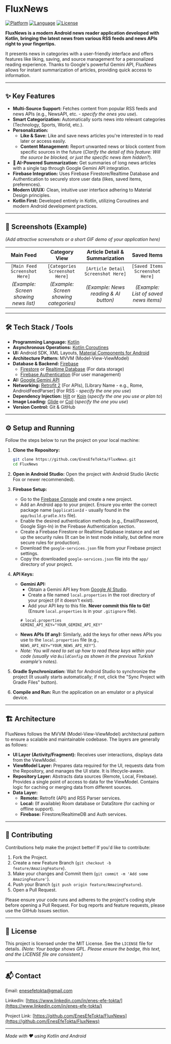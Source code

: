 # FluxNews

[![Platform](https://img.shields.io/badge/Platform-Android-green.svg)](https://www.android.com)
[![Language](https://img.shields.io/badge/Language-Kotlin-orange.svg)](https://kotlinlang.org)
[![License](https://img.shields.io/badge/License-GPL-blue.svg)](LICENSE)

**FluxNews is a modern Android news reader application developed with Kotlin, bringing the latest news from various RSS feeds and news APIs right to your fingertips.**

It presents news in categories with a user-friendly interface and offers features like liking, saving, and source management for a personalized reading experience. Thanks to Google's powerful Gemini API, FluxNews allows for instant summarization of articles, providing quick access to information.

---

## ✨ Key Features

*   **Multi-Source Support:** Fetches content from popular RSS feeds and news APIs (e.g., NewsAPI, etc. - *specify the ones you use*).
*   **Smart Categorization:** Automatically sorts news into relevant categories (Technology, Sports, World, etc.).
*   **Personalization:**
    *   **Like & Save:** Like and save news articles you're interested in to read later or access easily.
    *   **Content Management:** Report unwanted news or block content from specific sources in the future (*Clarify the detail of this feature: Will the source be blocked, or just the specific news item hidden?*).
*   **🚀 AI-Powered Summarization:** Get summaries of long news articles with a single tap through Google Gemini API integration.
*   **Firebase Integration:** Uses Firebase Firestore/Realtime Database and Authentication to securely store user data (likes, saved items, preferences).
*   **Modern UI/UX:** Clean, intuitive user interface adhering to Material Design principles.
*   **Kotlin First:** Developed entirely in Kotlin, utilizing Coroutines and modern Android development practices.

---

## 📸 Screenshots (Example)

*(Add attractive screenshots or a short GIF demo of your application here)*

| Main Feed                              | Category View                         | Article Detail & Summarization         | Saved Items                          |
| :------------------------------------: | :-----------------------------------: | :------------------------------------: | :-----------------------------------: |
| `[Main Feed Screenshot Here]`          | `[Categories Screenshot Here]`        | `[Article Detail Screenshot Here]`     | `[Saved Items Screenshot Here]`       |
| *(Example: Screen showing news list)* | *(Example: Screen showing categories)* | *(Example: News reading & AI button)* | *(Example: List of saved news items)* |

---

## 🛠️ Tech Stack / Tools

*   **Programming Language:** [Kotlin](https://kotlinlang.org/)
*   **Asynchronous Operations:** [Kotlin Coroutines](https://kotlinlang.org/docs/coroutines-overview.html)
*   **UI:** Android SDK, XML Layouts, [Material Components for Android](https://material.io/develop/android/docs/getting-started)
*   **Architecture Pattern:** MVVM (Model-View-ViewModel)
*   **Database & Backend:** [Firebase](https://firebase.google.com/)
    *   [Firestore](https://firebase.google.com/docs/firestore) or [Realtime Database](https://firebase.google.com/docs/database) (For data storage)
    *   [Firebase Authentication](https://firebase.google.com/docs/auth) (For user management)
*   **AI:** [Google Gemini API](https://ai.google.dev/)
*   **Networking:** [Retrofit 2](https://square.github.io/retrofit/) (For APIs), [Library Name - e.g., Rome, AndroidFeedParser] (For RSS - *specify the one you use*)
*   **Dependency Injection:** [Hilt](https://developer.android.com/training/dependency-injection/hilt-android) or [Koin](https://insert-koin.io/) (*specify the one you use or plan to*)
*   **Image Loading:** [Glide](https://github.com/bumptech/glide) or [Coil](https://coil-kt.github.io/coil/) (*specify the one you use*)
*   **Version Control:** Git & GitHub

---

## ⚙️ Setup and Running

Follow the steps below to run the project on your local machine:

1.  **Clone the Repository:**
    ```bash
    git clone https://github.com/EnesEfeTokta/FluxNews.git
    cd FluxNews
    ```

2.  **Open in Android Studio:** Open the project with Android Studio (Arctic Fox or newer recommended).

3.  **Firebase Setup:**
    *   Go to the [Firebase Console](https://console.firebase.google.com/) and create a new project.
    *   Add an Android app to your project. Ensure you enter the correct package name (`applicationId` - usually found in the `app/build.gradle.kts` file).
    *   Enable the desired authentication methods (e.g., Email/Password, Google Sign-In) in the Firebase Authentication section.
    *   Create a Firebase Firestore or Realtime Database instance and set up the security rules (It can be in test mode initially, but define more secure rules for production).
    *   Download the `google-services.json` file from your Firebase project settings.
    *   Copy the downloaded `google-services.json` file into the `app/` directory of your project.

4.  **API Keys:**
    *   **Gemini API:**
        *   Obtain a Gemini API key from [Google AI Studio](https://aistudio.google.com/app/apikey).
        *   Create a file named `local.properties` in the root directory of your project (if it doesn't exist).
        *   Add your API key to this file. **Never commit this file to Git!** (Ensure `local.properties` is in your `.gitignore` file).
          ```properties
          # local.properties
          GEMINI_API_KEY="YOUR_GEMINI_API_KEY"
          ```
    *   **News APIs (If any):** Similarly, add the keys for other news APIs you use to the `local.properties` file (e.g., `NEWS_API_KEY="YOUR_NEWS_API_KEY"`).
    *   *Note: You will need to set up how to read these keys within your code (usually via `BuildConfig` as shown in the previous Turkish example's notes).*

5.  **Gradle Synchronization:** Wait for Android Studio to synchronize the project (It usually starts automatically; if not, click the "Sync Project with Gradle Files" button).

6.  **Compile and Run:** Run the application on an emulator or a physical device.

---

## 🏗️ Architecture

FluxNews follows the MVVM (Model-View-ViewModel) architectural pattern to ensure a scalable and maintainable codebase. The layers are generally as follows:

*   **UI Layer (Activity/Fragment):** Receives user interactions, displays data from the ViewModel.
*   **ViewModel Layer:** Prepares data required for the UI, requests data from the Repository, and manages the UI state. It is lifecycle-aware.
*   **Repository Layer:** Abstracts data sources (Remote, Local, Firebase). Provides a single point of access to data for the ViewModel. Contains logic for caching or merging data from different sources.
*   **Data Layer:**
    *   **Remote:** Retrofit (API) and RSS Parser services.
    *   **Local:** (If available) Room database or DataStore (for caching or offline support).
    *   **Firebase:** Firestore/RealtimeDB and Auth services.

---

## 🤝 Contributing

Contributions help make the project better! If you'd like to contribute:

1.  Fork the Project.
2.  Create a new Feature Branch (`git checkout -b feature/AmazingFeature`).
3.  Make your changes and Commit them (`git commit -m 'Add some AmazingFeature'`).
4.  Push your Branch (`git push origin feature/AmazingFeature`).
5.  Open a Pull Request.

Please ensure your code runs and adheres to the project's coding style before opening a Pull Request. For bug reports and feature requests, please use the GitHub Issues section.

---

## 📄 License

This project is licensed under the MIT License. See the `LICENSE` file for details.
*(Note: Your badge shows GPL. Please ensure the badge, this text, and the LICENSE file are consistent.)*

---

## 📬 Contact

Email: [enesefetokta@gmail.com](mailto:enesefetokta@gmail.com)

LinkedIn: [https://www.linkedin.com/in/enes-efe-tokta/](https://www.linkedin.com/in/enes-efe-tokta/)

Project Link: [https://github.com/EnesEfeTokta/FluxNews](https://github.com/EnesEfeTokta/FluxNews)

---

_Made with ❤️ using Kotlin and Android_